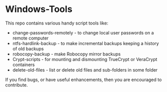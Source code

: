 Windows-Tools
=============

This repo contains various handy script tools like:
* change-passwords-remotely - to change local user passwords on a remote computer
* ntfs-hardlink-backup - to make incremental backups keeping a history of old backups
* robocopy-backup - make Robocopy mirror backups
* Crypt-scripts - for mounting and dismounting TrueCrypt or VeraCrypt containers
* delete-old-files - list or delete old files and sub-folders in some folder

If you find bugs, or have useful enhancements, then you are encouraged to contribute.
